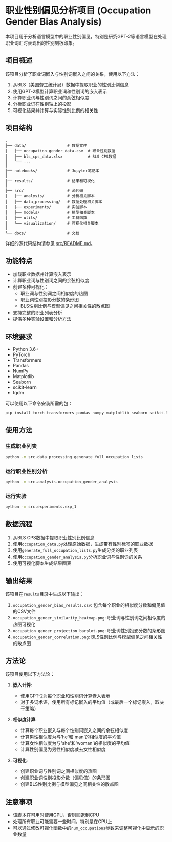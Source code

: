# 职业性别偏见分析项目 (Occupation Gender Bias Analysis)

本项目用于分析语言模型中的职业性别偏见，特别是研究GPT-2等语言模型在处理职业词汇时表现出的性别刻板印象。

## 项目概述

该项目分析了职业词嵌入与性别词嵌入之间的关系，使用以下方法：

1. 从BLS（美国劳工统计局）数据中提取职业的性别比例信息
2. 使用GPT-2模型计算职业词和性别词的嵌入表示
3. 计算职业词与性别词之间的余弦相似度
4. 分析职业词在性别轴上的投影
5. 可视化结果并计算与实际性别比例的相关性

## 项目结构

```
.
├── data/                  # 数据文件
│   ├── occupation_gender_data.csv  # 职业性别数据
│   ├── bls_cps_data.xlsx           # BLS CPS数据
│   └── ...
│
├── notebooks/             # Jupyter笔记本
│
├── results/               # 结果和可视化
│
├── src/                   # 源代码
│   ├── analysis/          # 分析相关脚本
│   ├── data_processing/   # 数据处理相关脚本
│   ├── experiments/       # 实验脚本
│   ├── models/            # 模型相关脚本
│   ├── utils/             # 工具函数
│   └── visualization/     # 可视化相关脚本
│
└── docs/                  # 文档
```

详细的源代码结构请参见 [src/README.md](src/README.md)。

## 功能特点

- 加载职业数据并计算嵌入表示
- 计算职业词与性别词之间的余弦相似度
- 创建多种可视化：
  - 职业词与性别词之间相似度的热图
  - 职业词性别投影分数的条形图
  - BLS性别比例与模型偏见之间相关性的散点图
- 支持完整的职业列表分析
- 提供多种实验设置和分析方法

## 环境要求

- Python 3.6+
- PyTorch
- Transformers
- Pandas
- NumPy
- Matplotlib
- Seaborn
- scikit-learn
- tqdm

可以使用以下命令安装所需的包：

```bash
pip install torch transformers pandas numpy matplotlib seaborn scikit-learn tqdm
```

## 使用方法

### 生成职业列表

```bash
python -m src.data_processing.generate_full_occupation_lists
```

### 运行职业性别分析

```bash
python -m src.analysis.occupation_gender_analysis
```

### 运行实验

```bash
python -m src.experiments.exp_1
```

## 数据流程

1. 从BLS CPS数据中提取职业性别比例信息
2. 使用`occupation_data.py`处理原始数据，生成带有性别标签的职业数据
3. 使用`generate_full_occupation_lists.py`生成分类的职业列表
4. 使用`occupation_gender_analysis.py`分析职业词与性别词的关系
5. 使用可视化脚本生成结果图表

## 输出结果

该项目在`results`目录中生成以下输出：

1. `occupation_gender_bias_results.csv`: 包含每个职业的相似度分数和偏见值的CSV文件
2. `occupation_gender_similarity_heatmap.png`: 职业词与性别词之间相似度的热图可视化
3. `occupation_gender_projection_barplot.png`: 职业词性别投影分数的条形图
4. `occupation_gender_correlation.png`: BLS性别比例与模型偏见之间相关性的散点图

## 方法论

该项目使用以下方法论：

1. **嵌入计算**:
   - 使用GPT-2为每个职业和性别词计算嵌入表示
   - 对于多词术语，使用所有标记嵌入的平均值（或最后一个标记嵌入，取决于策略）

2. **相似度计算**:
   - 计算每个职业嵌入与每个性别词嵌入之间的余弦相似度
   - 计算男性相似度为与'he'和'man'的相似度的平均值
   - 计算女性相似度为与'she'和'woman'的相似度的平均值
   - 计算性别偏见为男性相似度减去女性相似度

3. **可视化**:
   - 创建职业词与性别词之间相似度的热图
   - 创建职业词性别投影分数（偏见值）的条形图
   - 创建BLS性别比例与模型偏见之间相关性的散点图

## 注意事项

- 该脚本在可用时使用GPU，否则回退到CPU
- 处理所有职业可能需要一些时间，特别是在CPU上
- 可以通过修改可视化函数中的`num_occupations`参数来调整可视化中显示的职业数量
